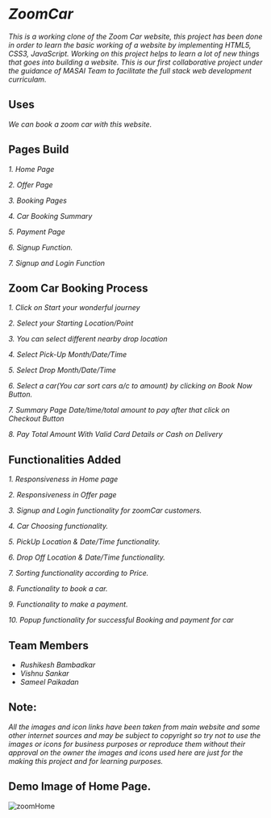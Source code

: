 # *ZoomCar*

*This is a working clone of the Zoom Car website, this project has been done in order to learn the basic working of a website by implementing HTML5, CSS3, JavaScript. Working on this project helps to learn a lot of new things that goes into building a website. This is our first collaborative project under the guidance of MASAI Team to facilitate the full stack web development curriculam.* 

## Uses

*We can book a zoom car with this website.*

## Pages Build

*1. Home Page*

*2. Offer Page*

*3. Booking Pages*

*4. Car Booking Summary*

*5. Payment Page*

*6. Signup Function.*

*7. Signup and Login Function*

## Zoom Car Booking Process

*1. Click on Start your wonderful journey*

*2. Select your Starting Location/Point*

*3. You can select different nearby drop location*

*4. Select Pick-Up Month/Date/Time*

*5. Select Drop Month/Date/Time*

*6. Select a car(You car sort cars a/c to amount) by clicking on Book Now Button.*

*7. Summary Page Date/time/total amount to pay after that click on Checkout Button*

*8. Pay Total Amount With Valid Card Details or Cash on Delivery*

## Functionalities Added

*1. Responsiveness in Home page*

*2. Responsiveness in Offer page*

*3. Signup and Login functionality for zoomCar customers.*

*4. Car Choosing functionality.*

*5. PickUp Location & Date/Time functionality.*

*6. Drop Off Location & Date/Time functionality.*

*7. Sorting functionality according to Price.*

*8. Functionality to book a car.*

*9. Functionality to make a payment.*

*10. Popup functionality for successful Booking and payment for car*




## Team Members

* *Rushikesh Bambadkar*
* *Vishnu Sankar*
* *Sameel Paikadan*


## Note:
*All the images and icon links have been taken from main website and some other internet sources and may be subject to copyright so try not to use the images or icons for business purposes or reproduce them without their approval on the owner the images and icons used here are just for the making this project and for learning purposes.*


## Demo Image of Home Page.
![zoomHome](https://user-images.githubusercontent.com/82999542/122533925-ac781500-d03f-11eb-94a6-db56adf13d0a.png)
